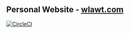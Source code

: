 ## Personal Website - [wlawt.com](https://wlawt.com/)

[![CircleCI](https://circleci.com/gh/wlawt/website.svg?style=shield)](https://circleci.com/gh/wlawt/website)
